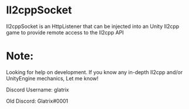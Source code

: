 # Il2cppSocket
Il2cppSocket is an HttpListener that can be injected into an Unity Il2cpp game to provide remote access to the Il2cpp API

# Note:
Looking for help on development. If you know any in-depth Il2cpp and/or UnityEngine mechanics, Let me know!

Discord Username: glatrix

Old Discord: Glatrix<a>#</a>0001
